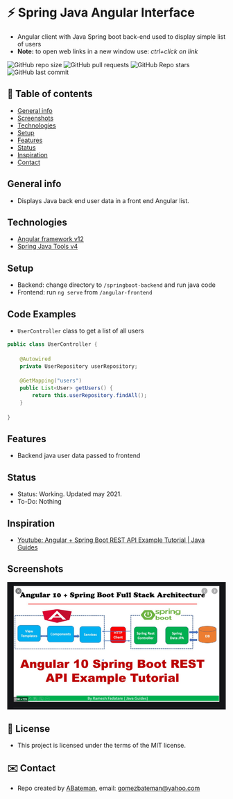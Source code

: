# :zap: Spring Java Angular Interface

* Angular client with Java Spring boot back-end used to display simple list of users
* **Note:** to open web links in a new window use: _ctrl+click on link_

![GitHub repo size](https://img.shields.io/github/repo-size/AndrewJBateman/springboot-angular-interface?style=plastic)
![GitHub pull requests](https://img.shields.io/github/issues-pr/AndrewJBateman/springboot-angular-interface?style=plastic)
![GitHub Repo stars](https://img.shields.io/github/stars/AndrewJBateman/springboot-angular-interface?style=plastic)
![GitHub last commit](https://img.shields.io/github/last-commit/AndrewJBateman/springboot-angular-interface?style=plastic)

## :page_facing_up: Table of contents

* [General info](#general-info)
* [Screenshots](#screenshots)
* [Technologies](#technologies)
* [Setup](#setup)
* [Features](#features)
* [Status](#status)
* [Inspiration](#inspiration)
* [Contact](#contact)

## General info

* Displays Java back end user data in a front end Angular list.

## Technologies

* [Angular framework v12](https://angular.io/)
* [Spring Java Tools v4](https://spring.io/tools)

## Setup

* Backend: change directory to `/springboot-backend` and run java code
* Frontend: run `ng serve` from `/angular-frontend`

## Code Examples

* `UserController` class to get a list of all users

```java
public class UserController {

	@Autowired
	private UserRepository userRepository;
	
	@GetMapping("users")
	public List<User> getUsers() {
		return this.userRepository.findAll();
	}
	
}
```

## Features

* Backend java user data passed to frontend

## Status

* Status: Working. Updated may 2021.
* To-Do: Nothing

## Inspiration

* [Youtube: Angular + Spring Boot REST API Example Tutorial | Java Guides](https://www.youtube.com/watch?v=_rMAnZIcRiU&t=3s)

## Screenshots

![Example screenshot](./img/java-angular.png)

## :file_folder: License

* This project is licensed under the terms of the MIT license.

## :envelope: Contact

* Repo created by [ABateman](https://github.com/AndrewJBateman), email: gomezbateman@yahoo.com

